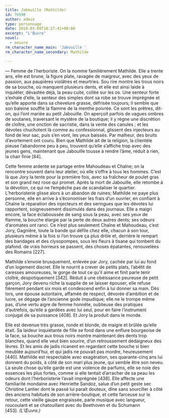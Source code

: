 ```yaml
---
title: Jabouille (Mathilde)
id: 76598
author: admin
type: personnage
date: 2010-03-09T10:27:41+00:00
excerpt: "L'Œuvre"
novel:
  - oeuvre
rm_character_name_main: 'Jabouille '
rm_character_name_secondary: Mathilde

---
```

— Femme de l&rsquo;herboriste. On la nomme familièrement Mathilde. Elle a trente ans, elle est brune, la figure plate, ravagée de maigreur, avec des yeux de passion, aux paupières violâtres et meurtries. Sou rire montre les trous noirs de sa bouche, où manquent plusieurs dents, et elle est ainsi laide à inquiéter, dévastée déjà, la peau cuite, collée sur les os. Une senteur forte s&rsquo;exhale d&rsquo;elle, la senteur des simples dont sa robe se trouve imprégnée et qu&rsquo;elle apporte dans sa chevelure grasse, défrisée toujours; il semble que son baleine souffle la flamme de la menthe poivrée. Ce sont les prêtres, dit-on, qui l&rsquo;ont mariée au petit Jabouille. On aperçoit parfois de vagues ombres de soutanes, traversant le mystère de la boutique; il y règne une discrétion de cloître, une onction de sacristie, dans la vente des canules ; et les dévotes chuchotent là comme au confessionnal, glissent des injecteurs au fond de leur sac, puis s&rsquo;en vont, les yeux baissés. Par malheur, des bruits d&rsquo;avortement ont couru. Bien que Mathilde ait de la religion, la clientèle pieuse l&rsquo;abandonne peu à peu, trouvent qu&rsquo;elle s&rsquo;affiche trop avec des jeunes gens, maintenant que Jabouille tousse à rendre l&rsquo;âme, réduit à rien, la chair finie [84].

Cette femme ardente se partage entre Mahoudeau et Chaîne; on la rencontre souvent dans leur atelier, où elle s&rsquo;offre à tous les hommes. C&rsquo;est là que Jory la tente pour la première fois, avec sa fraîcheur de poulet gras et son grand nez rose qui promet. Après la mort de Jabouille, elle retombe à la dévotion, ce qui ne l&rsquo;empêche pas de scandaliser le quartier. L&rsquo;herboristerie glisse alors à un abandon de ruines; Mathilde ne paye plus personne, elle en arrive à s&rsquo;économiser les frais d&rsquo;un ouvrier, en confiant à Chaîne la réparation des injecteurs et des seringues que les dévotes lui rapportent, soigneusement dissimulés dans des journaux. Elle a maigri encore, la face éclaboussée de sang sous la peau, avec ses yeux de flamme, la bouche élargie par la perte de deux autres dents; ses odeurs d&rsquo;aromates ont ranci. Ce n&rsquo;est plus seulement Chaîne et Mahoudeau, c&rsquo;est Jory, Gagnière, toute la bande qui défile chez elle, chacun à son tour, plusieurs même à la fois si l&rsquo;on trouve ça plus drôle et, derrière le rempart des bandages et des clysopompes, sous les fleurs à tisane qui tombent du plafond. de vrais horreurs se passent, des choses épatantes, renouvelées des Romains [227].

Mathilde s&rsquo;envoie brusquement, enlevée par Jory, cachée par lui au fond d&rsquo;un logement discret. Elle le nourrit a crever de petits plats, l&rsquo;abêtit de caresses amoureuses, le gorge de tout ce qu&rsquo;il aime et finit parle tenir cloîtré, despotiquement [342]. Réduit à une obéissance peureuse de petit garçon, Jory devenu riche la supplie de se laisser épouser, elle refuse fièrement pendant six mois et condescend enfin à lui donner sa main. Dès lors, une épouse autoritaire, affamée de respect, dévorée d&rsquo;ambition et de lucre, se dégage de l&rsquo;ancienne gode impudique; elle ne le trompe même pas, d&rsquo;une vertu aigre de femme honnête, oublieuse des pratiques d&rsquo;autrefois, qu&rsquo;elle a gardées avec lui seul, pour en faire l&rsquo;instrument conjugal de sa puissance [408]. Et Jory la produit dans le monde.

Elle est devenue très grasse, ronde et blonde, de maigre et brûlée qu&rsquo;elle était. Sa laideur inquiétante de fille se fond dans une enflure bourgeoise de la face, sa bouche aux trous noirs montre maintenant des dents trop blanches, quand elle veut bien sourire, d&rsquo;un retroussement dédaigneux des lèvres. Et les amis de jadis ricanent en regardant cette bouche si bien meublée aujourd&rsquo;hui, et qui jadis ne pouvait pas mordre, heureusement [440]. Mathilde est respectable avec exagération, ses quarante-cinq ans lui donnent du poids, à côté de son mari plus jeune, qui semble être son neveu. La seule chose qu&rsquo;elle garde est une violence de parfums, elle se noie des essences les plus fortes, comme si elle tentait d&rsquo;arracher de sa peau les odeurs dont l&rsquo;herboristerie l&rsquo;avait imprégnée [438]. Elle affecte une familiarité mondaine avec Henriette Sandoz, salue d&rsquo;un petit geste sec Christine Lantier dont le passé lui paraît douteux, dîne sans sourciller à côté des anciens habitués de son arrière-boutique, et cette farceuse sur le retour, cette vieille gaupe engraissée, parle musique avec langueur, roucoulant et se chatouillant avec du Beethoven et du Schumann [453]. _(L&rsquo;Œuvre.)_